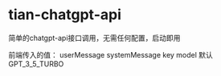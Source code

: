 # tian-chatgpt-api
简单的chatgpt-api接口调用，无需任何配置，启动即用

前端传入的值：
userMessage
systemMessage
key
model  默认 GPT_3_5_TURBO
